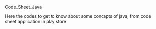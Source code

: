  Code_Sheet_Java
 
 Here the codes to get to know about some concepts of java, from code sheet application in play store
